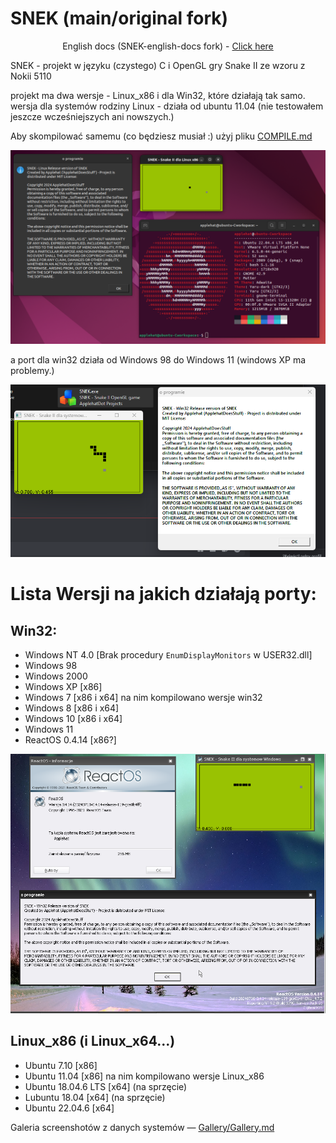 # SNEK (main/original fork)
<div align="center">
  English docs (SNEK-english-docs fork) - <a href="https://github.com/ApplehatDot/SNEK/tree/SNEK-english-docs">Click here</a>
  <p></p>
</div>

SNEK - projekt w języku (czystego) C i OpenGL gry Snake II ze wzoru z Nokii 5110

projekt ma dwa wersje - Linux_x86 i dla Win32, które działają tak samo.
wersja dla systemów rodziny Linux - działa od ubuntu 11.04 (nie testowałem jeszcze wcześniejszych ani nowszych.)

Aby skompilować samemu (co będziesz musiał :) użyj pliku <a href="https://github.com/ApplehatDot/SNEK/blob/main/docs%2FCOMPILE.md">COMPILE.md</a>

<img src="source/images/readme-2.png">

a port dla win32 działa od Windows 98 do Windows 11 (windows XP ma problemy.)

<img src="source/images/readme-1.png">

# Lista Wersji na jakich działają porty:
## Win32:
- Windows NT 4.0 [Brak procedury `EnumDisplayMonitors` w USER32.dll]
- Windows 98
- Windows 2000
- Windows XP [x86]
- Windows 7 [x86 i x64] na nim kompilowano wersje win32
- Windows 8 [x86 i x64]
- Windows 10 [x86 i x64]
- Windows 11
- ReactOS 0.4.14 [x86?]
<img src="source/images/reactOS.png">

## Linux_x86 (i Linux_x64...)
- Ubuntu 7.10 [x86]
- Ubuntu 11.04 [x86] na nim kompilowano wersje Linux_x86
- Ubuntu 18.04.6 LTS [x64] (na sprzęcie)
- Lubuntu 18.04 [x64] (na sprzęcie)
- Ubuntu 22.04.6 [x64]

Galeria screenshotów z danych systemów — <a href="https://github.com/ApplehatDot/SNEK/blob/main/Gallery%2FGallery.md">Gallery/Gallery.md</a>

